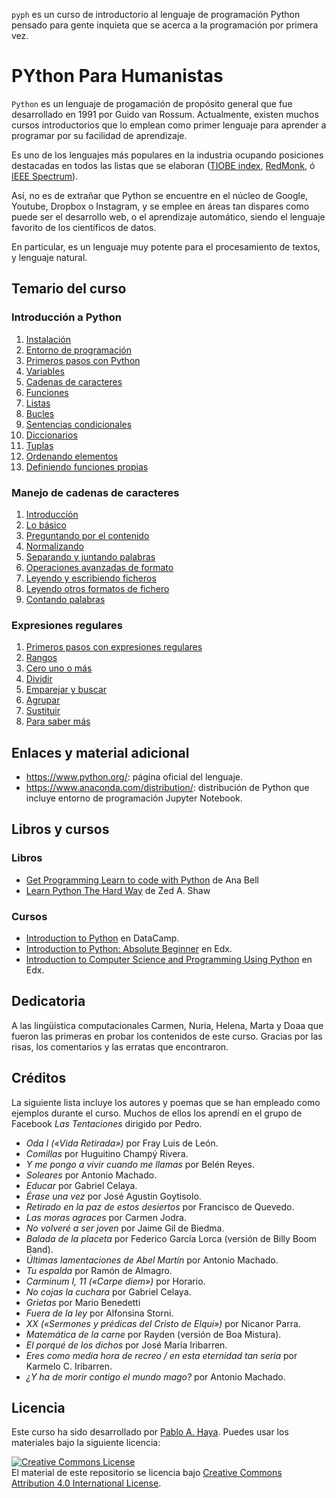 `pyph` es un curso de introductorio al lenguaje de programación Python pensado para gente inquieta que se acerca a la programación por primera vez.

PYthon Para Humanistas
======================

`Python` es un lenguaje de progamación de propósito general que fue desarrollado en 1991 por Guido van Rossum. Actualmente, existen muchos cursos introductorios que lo emplean como primer lenguaje para aprender a programar por su facilidad de aprendizaje.

Es uno de los lenguajes más populares en la industria ocupando posiciones destacadas en todos las listas que se elaboran ([TIOBE index](https://www.tiobe.com/tiobe-index/), [RedMonk](https://redmonk.com/sogrady/2018/08/10/language-rankings-6-18/), ó [IEEE Spectrum](https://spectrum.ieee.org/at-work/innovation/the-2018-top-programming-languages)).

Así, no es de extrañar que Python se encuentre en el núcleo de Google, Youtube, Dropbox o Instagram, y se emplee en áreas tan dispares como puede ser el desarrollo web, o el aprendizaje automático, siendo el lenguaje favorito de los científicos de datos.

En particular, es un lenguaje muy potente para el procesamiento de textos, y lenguaje natural.

Temario del curso
-----------------

### Introducción a Python

1.  [Instalación](0-intro/000-Instalacion-Anaconda.ipynb)
2.  [Entorno de programación](0-intro/001-Notebook-entorno-de-programacion.ipynb)
3.  [Primeros pasos con Python](0-intro/002-Primeros-pasos-con-Python.ipynb)
4.  [Variables](0-intro/003-Variables.ipynb)
5.  [Cadenas de caracteres](0-intro/004-Cadenas-de-caracteres.ipynb)
6.  [Funciones](0-intro/005-Funciones.ipynb)
7.  [Listas](0-intro/006-Listas.ipynb)
8.  [Bucles](0-intro/007-Bucles.ipynb)
9.  [Sentencias condicionales](0-intro/008-Sentencias-condicionales.ipynb)
10. [Diccionarios](0-intro/009-Diccionarios.ipynb)
11. [Tuplas](0-intro/010-Tuplas.ipynb)
12. [Ordenando elementos](0-intro/011-Ordenando-elementos.ipynb)
13. [Definiendo funciones propias](0-intro/012-Definiendo-funciones-propias.ipynb)

### Manejo de cadenas de caracteres

1.  [Introducción](1-str/100-Introducción-cadenas-de-caracteres.ipynb)
2.  [Lo básico](1-str/101-Lo-basico.ipynb)
3.  [Preguntando por el contenido](1-str/102-Preguntando-por-el-contenido.ipynb)
4.  [Normalizando](1-str/103-Normalizando.ipynb)
5.  [Separando y juntando palabras](1-str/104-Separando-y-juntando-palabras.ipynb)
6.  [Operaciones avanzadas de formato](1-str/105-Operaciones-avanzadas-para-dar-formato.ipynb)
7.  [Leyendo y escribiendo ficheros](1-str/106-Leyendo-y-escribiendo-en-ficheros.ipynb)
8.  [Leyendo otros formatos de fichero](1-str/107-Leyendo-otro-formatos-de-fichero.ipynb)
9.  [Contando palabras](1-str/108-Contando-palabras.ipynb)

### Expresiones regulares

1.  [Primeros pasos con expresiones regulares](2-regex/200-Primeros-pasos-con-expresiones-regulares.ipynb)
2.  [Rangos](2-regex/201-Rangos.ipynb)
3.  [Cero uno o más](2-regex/202-Cero-uno-o-mas.ipynb)
4.  [Dividir](2-regex/203-Dividir.ipynb)
5.  [Emparejar y buscar](2-regex/204-Emparejar-y-buscar.ipynb)
6.  [Agrupar](2-regex/205-Agrupar.ipynb)
7.  [Sustituir](2-regex/206-Sustituir.ipynb)
8.  [Para saber más](2-regex/207-Para-saber-más.ipynb)

Enlaces y material adicional
----------------------------

-   <https://www.python.org/>: página oficial del lenguaje.
-   <https://www.anaconda.com/distribution/>: distribución de Python que incluye entorno de programación Jupyter Notebook.


Libros y cursos
---------------

### Libros

-   [Get Programming Learn to code with Python](https://www.manning.com/books/get-programming) de Ana Bell
-   [Learn Python The Hard Way](https://www.souravsengupta.com/cds2015/python/LPTHW.pdf) de Zed A. Shaw

### Cursos

-   [Introduction to Python](https://www.datacamp.com/courses/intro-to-python-for-data-science) en DataCamp.
-   [Introduction to Python: Absolute Beginner](https://www.edx.org/es/course/introduction-to-python-absolute-beginner-3) en Edx.
-   [Introduction to Computer Science and Programming Using Python](https://www.edx.org/course/introduction-to-computer-science-and-programming-using-python-2) en Edx.

Dedicatoria
-----------

A las lingüística computacionales Carmen, Nuria, Helena, Marta y Doaa que fueron las primeras en probar los contenidos de este curso. Gracias por las risas, los comentarios y las erratas que encontraron.

Créditos
--------

La siguiente lista incluye los autores y poemas que se han empleado como ejemplos durante el curso. Muchos de ellos los aprendí en el grupo de Facebook *Las Tentaciones* dirigido por Pedro.

-   *Oda I («Vida Retirada»)* por Fray Luis de León.
-   *Comillas* por Huguitino Champý Rivera.
-   *Y me pongo a vivir cuando me llamas* por Belén Reyes.
-   *Soleares* por Antonio Machado.
-   *Educar* por Gabriel Celaya.
-   *Érase una vez* por José Agustín Goytisolo.
-   *Retirado en la paz de estos desiertos* por Francisco de Quevedo.
-   *Las moras agraces* por Carmen Jodra.
-   *No volveré a ser joven* por Jaime Gil de Biedma.
-   *Balada de la placeta* por Federico García Lorca (versión de Billy Boom Band).
-   *Últimas lamentaciones de Abel Martín* por Antonio Machado.
-   *Tu espalda* por Ramón de Almagro.
-   *Carminum I, 11 («Carpe diem»)* por Horario.
-   *No cojas la cuchara* por Gabriel Celaya.
-   *Grietas* por Mario Benedetti
-   *Fuera de la ley* por Alfonsina Storni.
-   *XX («Sermones y prédicas del Cristo de Elqui»)* por Nicanor Parra.
-   *Matemática de la carne* por Rayden (versión de Boa Mistura).
-   *El porqué de los dichos* por José María Iribarren.
-   *Eres como media hora de recreo / en esta eternidad tan seria* por Karmelo C. Iribarren.
-   *¿Y ha de morir contigo el mundo mago?* por Antonio Machado.

Licencia
--------

Este curso ha sido desarrollado por [Pablo A. Haya](https://pablohaya.com). Puedes usar los materiales bajo la siguiente licencia:

<a rel="license" href="http://creativecommons.org/licenses/by/4.0/"><img alt="Creative Commons License" style="border-width:0" src="https://i.creativecommons.org/l/by/4.0/88x31.png" /></a><br />El material de este repositorio se licencia bajo <a rel="license" href="http://creativecommons.org/licenses/by/4.0/">Creative Commons Attribution 4.0 International License</a>.
